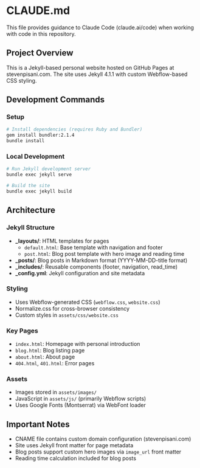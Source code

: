 # CLAUDE.md

This file provides guidance to Claude Code (claude.ai/code) when working with code in this repository.

## Project Overview

This is a Jekyll-based personal website hosted on GitHub Pages at stevenpisani.com. The site uses Jekyll 4.1.1 with custom Webflow-based CSS styling.

## Development Commands

### Setup
```bash
# Install dependencies (requires Ruby and Bundler)
gem install bundler:2.1.4
bundle install
```

### Local Development
```bash
# Run Jekyll development server
bundle exec jekyll serve

# Build the site
bundle exec jekyll build
```

## Architecture

### Jekyll Structure
- **_layouts/**: HTML templates for pages
  - `default.html`: Base template with navigation and footer
  - `post.html`: Blog post template with hero image and reading time
- **_posts/**: Blog posts in Markdown format (YYYY-MM-DD-title format)
- **_includes/**: Reusable components (footer, navigation, read_time)
- **_config.yml**: Jekyll configuration and site metadata

### Styling
- Uses Webflow-generated CSS (`webflow.css`, `website.css`)
- Normalize.css for cross-browser consistency
- Custom styles in `assets/css/website.css`

### Key Pages
- `index.html`: Homepage with personal introduction
- `blog.html`: Blog listing page
- `about.html`: About page
- `404.html`, `401.html`: Error pages

### Assets
- Images stored in `assets/images/`
- JavaScript in `assets/js/` (primarily Webflow scripts)
- Uses Google Fonts (Montserrat) via WebFont loader

## Important Notes
- CNAME file contains custom domain configuration (stevenpisani.com)
- Site uses Jekyll front matter for page metadata
- Blog posts support custom hero images via `image_url` front matter
- Reading time calculation included for blog posts